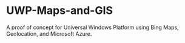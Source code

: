 # UWP-Maps-and-GIS
A proof of concept for Universal Windows Platform using Bing Maps, Geolocation, and Microsoft Azure.
